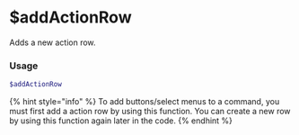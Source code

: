 # $addActionRow

Adds a new action row.

### Usage

```php
$addActionRow
```

{% hint style="info" %}
To add buttons/select menus to a command, you must first add a action row by using this function. You can create a new row by using this function again later in the code.
{% endhint %}
